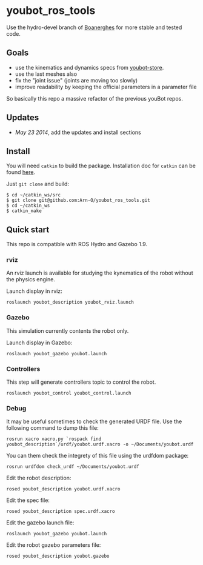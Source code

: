 youbot_ros_tools
================

Use the hydro-devel branch of [Boanerghes][2] for more stable and tested code.

## Goals

+ use the kinematics and dynamics specs from [youbot-store][1].
+ use the last meshes also
+ fix the "joint issue" (joints are moving too slowly)
+ improve readability by keeping the official parameters in a parameter file

So basically this repo a massive refactor of the previous youBot repos.

## Updates

+ _May 23 2014_, add the updates and install sections

## Install

You will need ``catkin`` to build the package. Installation doc for ``catkin`` can be found [here][catkin].

Just ``git clone`` and build:

```
$ cd ~/catkin_ws/src
$ git clone git@github.com:Arn-O/youbot_ros_tools.git
$ cd ~/catkin_ws
$ catkin_make
```

## Quick start

This repo is compatible with ROS Hydro and Gazebo 1.9.

### rviz

An rviz launch is available for studying the kynematics of the robot without the physics engine.

Launch display in rviz:

```
roslaunch youbot_description youbot_rviz.launch
```

### Gazebo

This simulation currently contents the robot only.

Launch display in Gazebo:

```
roslaunch youbot_gazebo youbot.launch
```

### Controllers

This step will generate controllers topic to control the robot.

```
roslaunch youbot_control youbot_control.launch
```


### Debug

It may be useful sometimes to check the generated URDF file. Use the following command to dump this file:

```
rosrun xacro xacro.py `rospack find youbot_description`/urdf/youbot.urdf.xacro -o ~/Documents/youbot.urdf
```

You can them check the integrety of this file using the urdfdom package:

```
rosrun urdfdom check_urdf ~/Documents/youbot.urdf
```

Edit the robot description:

```
rosed youbot_description youbot.urdf.xacro
```

Edit the spec file:

```
rosed youbot_description spec.urdf.xacro
```

Edit the gazebo launch file:

```
roslaunch youbot_gazebo youbot.launch
```

Edit the robot gazebo parameters file:

```
rosed youbot_description youbot.gazebo
```

[1]: http://www.youbot-store.com/youbot-developers/software/simulation/kuka-youbot-kinematics-dynamics-and-3d-model
[2]: https://github.com/Boanerghes/youbot_ros_tools
[catkin]: http://wiki.ros.org/catkin/Tutorials/create_a_workspace
